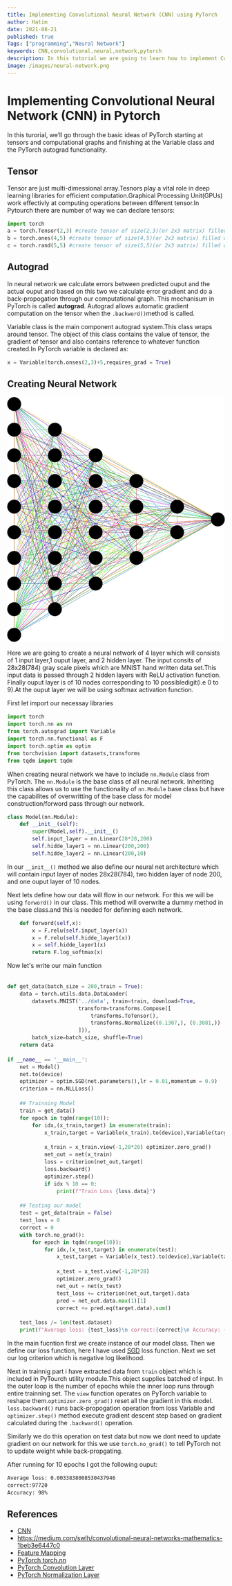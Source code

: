 ```yaml
---
title: Implementing Convolutional Neural Network (CNN) using PyTorch
author: Hatim
date: 2021-08-21
published: true
Tags: ["programming","Neural Network"]
keywords: CNN,convolutional,neural,network,pytorch
description: In this tutorial we are going to learn how to implement Convolutional Neural Network (CNN) using pytorch
image: /images/neural-network.png
---
```


# Implementing Convolutional Neural Network (CNN) in Pytorch

In this turorial, we’ll go through the basic ideas of PyTorch starting at tensors and computational graphs and finishing at the Variable class and the PyTorch autograd functionality.

## Tensor

Tensor are just multi-dimessional array.Tesnors play a vital role in deep learning libraries for efficient computation.Graphical Processing Unit(GPUs) work effectivly at computing operations between different tensor.In Pytourch there are number of way we can declare tensors:

```python
import torch
a = torch.Tensor(2,3) #create tensor of size(2,3)(or 2x3 matrix) filled with zero
b = torch.ones(4,5) #create tensor of size(4,5)(or 2x3 matrix) filled with ones
c = torch.rand(5,5) #create tensor of size(5,5)(or 2x3 matrix) filled with random values
```

## Autograd

In neural network we calculate errors between predicted ouput and the actual ouput and based on this two we calculate error gradient and do a back-propogation through our computational graph. This mechanisum in PyTorch is called **autograd**. Autograd allows automatic gradient computation on the tensor when the `.backword()`method is called.

Variable class is the main component autograd system.This class wraps around tensor. The object of this class contains the value of tensor, the gradient of tensor and also contains reference to whatever function created.In PyTorch variable is declared as:

```python
x = Variable(torch.onses(2,3)+5,requires_grad = True)
```

## Creating Neural Network

![CNN](./cnn.webp)

Here we are going to create a neural network of 4 layer which will consists of 1 input layer,1 ouput layer, and 2 hidden layer. The input consits of 28x28(784) gray scale pixels which are MNIST hand written data set.This input data is passed through 2 hidden layers with ReLU activation function. Finally ouput layer is of 10 nodes corresponding to 10 possibledigit(i.e 0 to 9).At the ouput layer we will be using softmax activation function.

First let import our necessay libraries

```python
import torch
import torch.nn as nn
from torch.autograd import Variable
import torch.nn.functional as F
import torch.optim as optim
from torchvision import datasets,transforms
from tqdm import tqdm

```

When creating neural network we have to include `nn.Module` class from PyTorch. The `nn.Module` is the base class of all neural network. Inheriting this class allows us to use the functionality of `nn.Module` base class but have the capabilites of overwritting of the base class for model construction/forword pass through our network.

```python
class Model(nn.Module):
    def __init__(self):
        super(Model,self).__init__()
        self.input_layer = nn.Linear(28*28,200)
        self.hidde_layer1 = nn.Linear(200,200)
        self.hidde_layer2 = nn.Linear(200,10)
```

In our `__init__()` method we also define our neural net architecture which will contain input layer of nodes 28x28(784), two hidden layer of node 200, and one ouput layer of 10 nodes.

Next lets define how our data will flow in our network. For this we will be using `forword()` in our class. This method will overwrite a dummy method in the base class.and this is needed for definning each network.

```python
    def forword(self,x):
        x = F.relu(self.input_layer(x))
        x = F.relu(self.hidde_layer1(x))
        x = self.hidde_layer1(x)
        return F.log_softmax(x)
```

Now let's write our main function

```python

def get_data(batch_size = 200,train = True):
    data = torch.utils.data.DataLoader(
        datasets.MNIST('../data', train=train, download=True,
                       transform=transforms.Compose([
                           transforms.ToTensor(),
                           transforms.Normalize((0.1307,), (0.3081,))
                       ])),
        batch_size=batch_size, shuffle=True)
    return data

if __name__ == '__main__':
    net = Model()
    net.to(device)
    optimizer = optim.SGD(net.parameters(),lr = 0.01,momentum = 0.9)
    criterion = nn.NLLLoss()

    ## Trainning Model
    train = get_data()
    for epoch in tqdm(range(10)):
        for idx,(x_train,target) in enumerate(train):
            x_train,target = Variable(x_train).to(device),Variable(target).to(device)

            x_train = x_train.view(-1,28*28) optimizer.zero_grad()
            net_out = net(x_train)
            loss = criterion(net_out,target)
            loss.backward()
            optimizer.step()
            if idx % 10 == 0:
                print(f"Train Loss {loss.data}")

    ## Testing our model
    test = get_data(train = False)
    test_loss = 0
    correct = 0
    with torch.no_grad():
        for epoch in tqdm(range(10)):
            for idx,(x_test,target) in enumerate(test):
                x_test,target = Variable(x_test).to(device),Variable(target).to(device)

                x_test = x_test.view(-1,28*28)
                optimizer.zero_grad()
                net_out = net(x_test)
                test_loss += criterion(net_out,target).data
                pred = net_out.data.max(1)[1]
                correct += pred.eq(target.data).sum()

    test_loss /= len(test.dataset)
    print(f"Average loss: {test_loss}\n correct:{correct}\n Accuracy: {(correct/len(test.dataset)) * 100}%")

```

In the main fucntion first we create instance of our model class. Then we define our loss function, here I have used [SGD](https://anothertechs.com/programming/machine-learning/sgd/) loss function. Next we set our log criterion which is negative log likelihood.

Next in trainnig part i have extracted data from `train` object which is included in PyTourch utility module.This object supplies batched of input. In the outer loop is the number of epochs while the inner loop runs through entire trainning set. The `view` function operates on PyTorch variable to reshape them.`optimizer.zero_grad()` reset all the gradient in this model. `loss.backward()` runs back-propogation operation from loss Variable and `optimizer.step()` method execute gradient descent step based on gradient calculated during the `.backward()` operation.

Similarly we do this operation on test data but now we dont need to update gradient on our network for this we use `torch.no_grad()` to tell PyTorch not to update weight while back-propgating.

After running for 10 epochs I got the following ouput:

```bash
Average loss: 0.0033838008530437946
correct:97720
Accuracy: 98%
```

## References

- [CNN](https://en.wikipedia.org/wiki/Convolutional_neural_network)
- https://medium.com/swlh/convolutional-neural-networks-mathematics-1beb3e6447c0
- [Feature Mapping](https://www.geeksforgeeks.org/feature-mapping/)
- [PyTorch torch.nn](https://pytorch.org/docs/stable/nn.html)
- [PyTorch Convolution Layer](https://pytorch.org/docs/stable/nn.html#convolution-layers)
- [PyTorch Normalization Layer](https://pytorch.org/docs/stable/nn.html#normalization-layers)

